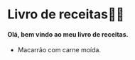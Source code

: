 # Livro de receitas:man_cook:

#### Olá, bem vindo ao meu livro de receitas.

- Macarrão com carne moída.




